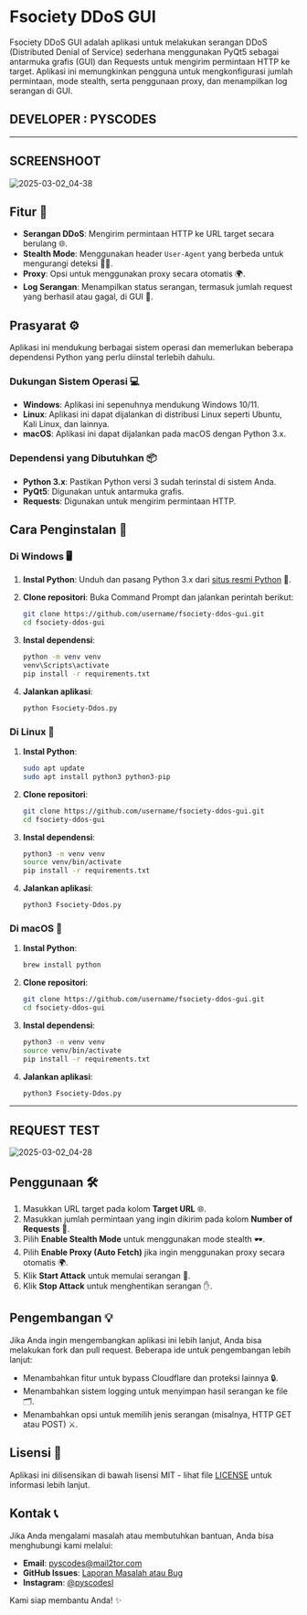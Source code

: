# Fsociety DDoS GUI

Fsociety DDoS GUI adalah aplikasi untuk melakukan serangan DDoS (Distributed Denial of Service) sederhana menggunakan PyQt5 sebagai antarmuka grafis (GUI) dan Requests untuk mengirim permintaan HTTP ke target. Aplikasi ini memungkinkan pengguna untuk mengkonfigurasi jumlah permintaan, mode stealth, serta penggunaan proxy, dan menampilkan log serangan di GUI.

## DEVELOPER : PYSCODES
-------------------------
## SCREENSHOOT   
![2025-03-02_04-38](https://github.com/user-attachments/assets/7f16ac9e-2f46-4977-9ec2-faa4e9de809f)


## Fitur 🚀

- **Serangan DDoS**: Mengirim permintaan HTTP ke URL target secara berulang 🌐.
- **Stealth Mode**: Menggunakan header `User-Agent` yang berbeda untuk mengurangi deteksi 🕵️‍♂️.
- **Proxy**: Opsi untuk menggunakan proxy secara otomatis 🌍.
- **Log Serangan**: Menampilkan status serangan, termasuk jumlah request yang berhasil atau gagal, di GUI 📜.

## Prasyarat ⚙️

Aplikasi ini mendukung berbagai sistem operasi dan memerlukan beberapa dependensi Python yang perlu diinstal terlebih dahulu.

### Dukungan Sistem Operasi 💻

- **Windows**: Aplikasi ini sepenuhnya mendukung Windows 10/11.
- **Linux**: Aplikasi ini dapat dijalankan di distribusi Linux seperti Ubuntu, Kali Linux, dan lainnya.
- **macOS**: Aplikasi ini dapat dijalankan pada macOS dengan Python 3.x.

### Dependensi yang Dibutuhkan 📦

- **Python 3.x**: Pastikan Python versi 3 sudah terinstal di sistem Anda.
- **PyQt5**: Digunakan untuk antarmuka grafis.
- **Requests**: Digunakan untuk mengirim permintaan HTTP.

## Cara Penginstalan 🔧

### Di Windows 🖥️

1. **Instal Python**:
   Unduh dan pasang Python 3.x dari [situs resmi Python](https://www.python.org/downloads/) 🐍.
   
2. **Clone repositori**:
   Buka Command Prompt dan jalankan perintah berikut:
   
   ```bash
   git clone https://github.com/username/fsociety-ddos-gui.git
   cd fsociety-ddos-gui
   ```

3. **Instal dependensi**:
   
   ```bash
   python -m venv venv
   venv\Scripts\activate
   pip install -r requirements.txt
   ```

4. **Jalankan aplikasi**:
   
   ```bash
   python Fsociety-Ddos.py
   ```

### Di Linux 🐧

1. **Instal Python**:
   
   ```bash
   sudo apt update
   sudo apt install python3 python3-pip
   ```

2. **Clone repositori**:
   
   ```bash
   git clone https://github.com/username/fsociety-ddos-gui.git
   cd fsociety-ddos-gui
   ```

3. **Instal dependensi**:
   
   ```bash
   python3 -m venv venv
   source venv/bin/activate
   pip install -r requirements.txt
   ```

4. **Jalankan aplikasi**:
   
   ```bash
   python3 Fsociety-Ddos.py
   ```

### Di macOS 🍏

1. **Instal Python**:
   
   ```bash
   brew install python
   ```

2. **Clone repositori**:
   
   ```bash
   git clone https://github.com/username/fsociety-ddos-gui.git
   cd fsociety-ddos-gui
   ```

3. **Instal dependensi**:
   
   ```bash
   python3 -m venv venv
   source venv/bin/activate
   pip install -r requirements.txt
   ```

4. **Jalankan aplikasi**:
   
   ```bash
   python3 Fsociety-Ddos.py
   ```

----------------
## REQUEST TEST 
![2025-03-02_04-28](https://github.com/user-attachments/assets/c8bc32d5-a35e-4708-94ba-94807d32efdd)

## Penggunaan 🛠️

1. Masukkan URL target pada kolom **Target URL** 🌐.
2. Masukkan jumlah permintaan yang ingin dikirim pada kolom **Number of Requests** 👖.
3. Pilih **Enable Stealth Mode** untuk menggunakan mode stealth 🕶️.
4. Pilih **Enable Proxy (Auto Fetch)** jika ingin menggunakan proxy secara otomatis 🌍.
5. Klik **Start Attack** untuk memulai serangan 🚀.
6. Klik **Stop Attack** untuk menghentikan serangan ✋.

## Pengembangan 💡

Jika Anda ingin mengembangkan aplikasi ini lebih lanjut, Anda bisa melakukan fork dan pull request. Beberapa ide untuk pengembangan lebih lanjut:
- Menambahkan fitur untuk bypass Cloudflare dan proteksi lainnya 🔒.
- Menambahkan sistem logging untuk menyimpan hasil serangan ke file 🗂️.
- Menambahkan opsi untuk memilih jenis serangan (misalnya, HTTP GET atau POST) ⚔️.

## Lisensi 📝

Aplikasi ini dilisensikan di bawah lisensi MIT - lihat file [LICENSE](LICENSE) untuk informasi lebih lanjut.

## **Kontak** 📞

Jika Anda mengalami masalah atau membutuhkan bantuan, Anda bisa menghubungi kami melalui:

- **Email**: [pyscodes@mail2tor.com](mailto:pyscodes@mail2tor.com)
- **GitHub Issues**: [Laporan Masalah atau Bug](https://github.com/username/fsociety-ddos-gui/issues)
- **Instagram**: [@pyscodesl](https://instagram.com/pyscodes)

Kami siap membantu Anda! ✨

